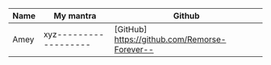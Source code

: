 | Name           | My mantra             | Github                                       |
| -------------- | --------------------- | -------------------------------------------- |
| Amey           | xyz------------------ | [GitHub] https://github.com/Remorse-Forever--|